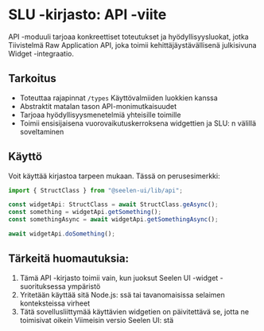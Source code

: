 # **SLU -kirjasto: API -viite**

API -moduuli tarjoaa konkreettiset toteutukset ja hyödyllisyysluokat, jotka
Tiivistelmä Raw Application API, joka toimii kehittäjäystävällisenä julkisivuna
Widget -integraatio.

## **Tarkoitus**

- Toteuttaa rajapinnat `/types` Käyttövalmiiden luokkien kanssa
- Abstraktit matalan tason API-monimutkaisuudet
- Tarjoaa hyödyllisyysmenetelmiä yhteisille toimille
- Toimii ensisijaisena vuorovaikutuskerroksena widgettien ja SLU: n välillä
  soveltaminen

## **Käyttö**

Voit käyttää kirjastoa tarpeen mukaan. Tässä on perusesimerkki:

```ts
import { StructClass } from "@seelen-ui/lib/api";

const widgetApi: StructClass = await StructClass.geAsync();
const something = widgetApi.getSomething();
const somethingAsync = await widgetApi.getSomethingAsync();

await widgetApi.doSomething();
```

## **Tärkeitä huomautuksia:**

1. Tämä API -kirjasto toimii vain, kun juoksut Seelen UI -widget -suorituksessa
   ympäristö
2. Yritetään käyttää sitä Node.js: ssä tai tavanomaisissa selaimen konteksteissa
   virheet
3. Tätä sovellusliittymää käyttävien widgetien on päivitettävä se, jotta ne
   toimisivat oikein Viimeisin versio Seelen UI: stä
